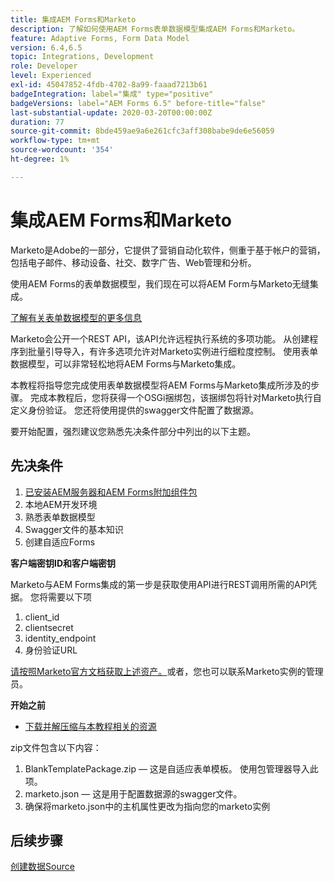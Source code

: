 ```yaml
---
title: 集成AEM Forms和Marketo
description: 了解如何使用AEM Forms表单数据模型集成AEM Forms和Marketo。
feature: Adaptive Forms, Form Data Model
version: 6.4,6.5
topic: Integrations, Development
role: Developer
level: Experienced
exl-id: 45047852-4fdb-4702-8a99-faaad7213b61
badgeIntegration: label="集成" type="positive"
badgeVersions: label="AEM Forms 6.5" before-title="false"
last-substantial-update: 2020-03-20T00:00:00Z
duration: 77
source-git-commit: 8bde459ae9a6e261cfc3aff308babe9de6e56059
workflow-type: tm+mt
source-wordcount: '354'
ht-degree: 1%

---
```


# 集成AEM Forms和Marketo

Marketo是Adobe的一部分，它提供了营销自动化软件，侧重于基于帐户的营销，包括电子邮件、移动设备、社交、数字广告、Web管理和分析。

使用AEM Forms的表单数据模型，我们现在可以将AEM Form与Marketo无缝集成。

[了解有关表单数据模型的更多信息](https://helpx.adobe.com/experience-manager/6-5/forms/using/data-integration.html)

Marketo会公开一个REST API，该API允许远程执行系统的多项功能。 从创建程序到批量引导导入，有许多选项允许对Marketo实例进行细粒度控制。 使用表单数据模型，可以非常轻松地将AEM Forms与Marketo集成。

本教程将指导您完成使用表单数据模型将AEM Forms与Marketo集成所涉及的步骤。 完成本教程后，您将获得一个OSGi捆绑包，该捆绑包将针对Marketo执行自定义身份验证。 您还将使用提供的swagger文件配置了数据源。

要开始配置，强烈建议您熟悉先决条件部分中列出的以下主题。

## 先决条件

1. [已安装AEM服务器和AEM Forms附加组件包](/help/forms/adaptive-forms/installing-aem-form-on-windows-tutorial-use.md)
1. 本地AEM开发环境
1. 熟悉表单数据模型
1. Swagger文件的基本知识
1. 创建自适应Forms

**客户端密钥ID和客户端密钥**

Marketo与AEM Forms集成的第一步是获取使用API进行REST调用所需的API凭据。 您将需要以下项

1. client_id
1. clientsecret
1. identity_endpoint
1. 身份验证URL

[请按照Marketo官方文档获取上述资产。](https://developers.marketo.com/rest-api/)或者，您也可以联系Marketo实例的管理员。

**开始之前**

* [下载并解压缩与本教程相关的资源](assets/marketo-integration-assets.zip)

zip文件包含以下内容：

1. BlankTemplatePackage.zip — 这是自适应表单模板。 使用包管理器导入此项。
1. marketo.json — 这是用于配置数据源的swagger文件。
1. 确保将marketo.json中的主机属性更改为指向您的marketo实例

## 后续步骤

[创建数据Source](./part2.md)
